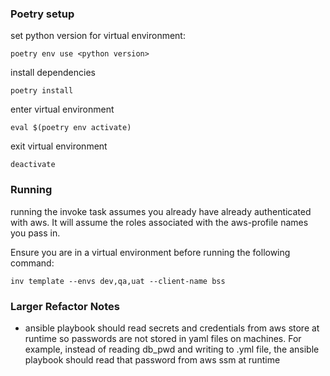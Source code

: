 ### Poetry setup

set python version for virtual environment:
```
poetry env use <python version>
```

install dependencies
```
poetry install 
```

enter virtual environment
```
eval $(poetry env activate)
```

exit virtual environment
```
deactivate
```

### Running 

running the invoke task assumes you already have already authenticated with aws. It will assume the roles associated with the aws-profile names you pass in.

Ensure you are in a virtual environment before running the following command:

```
inv template --envs dev,qa,uat --client-name bss
```


### Larger Refactor Notes

- ansible playbook should read secrets and credentials from aws store at runtime so passwords are not stored in yaml files on machines. For example, instead of reading db_pwd and writing to .yml file, the ansible playbook should read that password from aws ssm at runtime